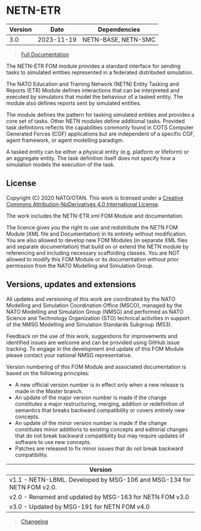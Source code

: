 # NETN-ETR


|Version| Date| Dependencies|
|---|---|---|
|3.0 |2023-11-19|NETN-BASE, NETN-SMC|

> [Full Documentation](NETN-ETR.md)

The NETN-ETR FOM module provides a standard interface for sending tasks to simulated entities represented in a federated distributed simulation.

The NATO Education and Training Network (NETN) Entity Tasking and Reports (ETR) Module defines interactions that can be interpreted and executed by simulators that model the behaviour of a tasked entity. The module also defines reports sent by simulated entities.

The module defines the pattern for tasking simulated entities and provides a core set of tasks. Other NETN modules define additional tasks. Provided task definitions reflects the capabilities commonly found in COTS Computer Generated Forces (CGF) applications but are independent of a specific CGF, agent framework, or agent modelling paradigm. 
            
A tasked entity can be either a physical entity (e.g. platform or lifeform) or an aggregate entity. The task definition itself does not specify how a simulation models the execution of the task.

## License

Copyright (C) 2020 NATO/OTAN. This work is licensed under a [Creative Commons Attribution-NoDerivatives 4.0 International License](LICENCE.md).

The work includes the NETN-ETR.xml FOM Module and documentation.

The licence gives you the right to use and redistribute the NETN FOM Module (XML file and Documentation) in its entirety without modification. You are also allowed to develop new FOM Modules (in separate XML files and separate documentation) that build on or extend the NETN module by referencing and including necessary scaffolding classes. You are NOT allowed to modify this FOM Module or its documentation without prior permission from the NATO Modelling and Simulation Group.

## Versions, updates and extensions

All updates and versioning of this work are coordinated by the NATO Modelling and Simulation Coordination Office (MSCO), managed by the NATO Modelling and Simulation Group (NMSG) and performed as NATO Science and Technology Organization (STO) technical activities in support of the NMSG Modelling and Simulation Standards Subgroup (MS3).

Feedback on the use of this work, suggestions for improvements and identified issues are welcome and can be provided using GitHub issue tracking. To engage in the development and update of this FOM Module please contact your national NMSG representative.

Version numbering of this FOM Module and associated documentation is based on the following principles:

* A new official version number is in effect only when a new release is made in the Master branch.
* An update of the major version number is made if the change constitutes a major restructuring, merging, addition or redefinition of semantics that breaks backward compatibility or covers entirely new concepts.
* An update of the minor version number is made if the change constitutes minor additions to existing concepts and editorial changes that do not break backward compatibility but may require updates of software to use new concepts.
* Patches are released to fix minor issues that do not break backward compatibility.

|Version|
|---|
|v1.1 - NETN-LBML. Developed by MSG-106 and MSG-134 for NETN FOM v2.0.|
|v2.0 - Renamed and updated by MSG-163 for NETN FOM v3.0|
|v3.0 - Updated by MSG-191 for NETN FOM v4.0|

> [Changelog](changelog.md)

